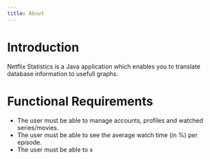 ```yaml
---
title: About
---
```


# Introduction

Netflix Statistics is a Java application which enables you to translate database information to usefull graphs.

# Functional Requirements

- The user must be able to manage accounts, profiles and watched series/movies.
- The user must be able to see the average watch time (in %) per episode.
- The user must be able to x
